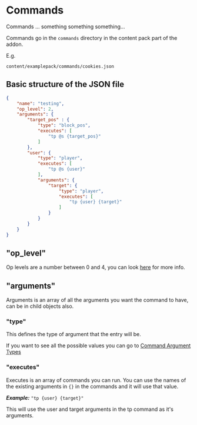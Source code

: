 # Commands

Commands ... something something something...

Commands go in the `commands` directory in the content pack part of the addon.

E.g.
```
content/examplepack/commands/cookies.json
```

## Basic structure of the JSON file

```json
{
    "name": "testing",
    "op_level": 2,
    "arguments": {
        "target_pos" : {
            "type": "block_pos",
            "executes": [
                "tp @s {target_pos}"
            ]
        },
        "user": {
            "type": "player",
            "executes": [
                "tp @s {user}"
            ],
            "arguments": {
                "target": {
                    "type": "player",
                    "executes": [
                        "tp {user} {target}"
                    ]
                }
            }
        }
    }
}
```

## "op_level"

Op levels are a number between 0 and 4, you can look [here](https://minecraft.fandom.com/wiki/Permission_level#Effect) for more info.

## "arguments"

Arguments is an array of all the arguments you want the command to have, can be in child objects also.

### "type"

This defines the type of argument that the entry will be.

If you want to see all the possible values you can go to [Command Argument Types](./CommandArgumentTypes.md)

### "executes"

Executes is an array of commands you can run.
You can use the names of the existing arguments in ``{}`` in the commands and it will use that value. 

**_Example:_** ``"tp {user} {target}"``

This will use the user and target arguments in the tp command as it's arguments.